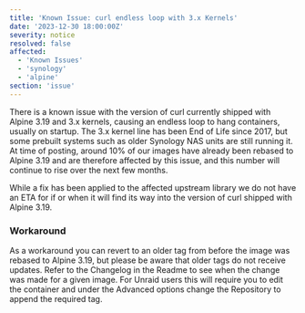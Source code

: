 ```yaml
---
title: 'Known Issue: curl endless loop with 3.x Kernels'
date: '2023-12-30 18:00:00Z'
severity: notice
resolved: false
affected:
  - 'Known Issues'
  - 'synology'
  - 'alpine'
section: 'issue'
---
```


There is a known issue with the version of curl currently shipped with Alpine 3.19 and 3.x kernels, causing an endless loop to hang containers, usually on startup. The 3.x kernel line has been End of Life since 2017, but some prebuilt systems such as older Synology NAS units are still running it. At time of posting, around 10% of our images have already been rebased to Alpine 3.19 and are therefore affected by this issue, and this number will continue to rise over the next few months.

While a fix has been applied to the affected upstream library we do not have an ETA for if or when it will find its way into the version of curl shipped with Alpine 3.19.

### Workaround

As a workaround you can revert to an older tag from before the image was rebased to Alpine 3.19, but please be aware that older tags do not receive updates. Refer to the Changelog in the Readme to see when the change was made for a given image. For Unraid users this will require you to edit the container and under the Advanced options change the Repository to append the required tag.
